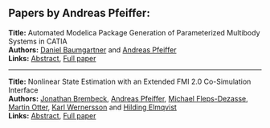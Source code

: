 <h2>Papers by Andreas Pfeiffer:</h2>
<p>
<b>Title:</b> Automated Modelica Package Generation of Parameterized Multibody Systems in CATIA<br />
<b>Authors:</b> <a href="../authors/author_25.html">Daniel Baumgartner</a> and <a href="../authors/author_241.html">Andreas Pfeiffer</a><br />
<b>Links:</b> <a href="../abstracts/abstract_96.pdf">Abstract</a>, <a href="../submissions/ECP14096913_BaumgartnerPfeiffer.pdf">Full paper</a>
</p>
<hr />
<p>
<b>Title:</b> Nonlinear State Estimation with an Extended FMI 2.0 Co-Simulation Interface<br />
<b>Authors:</b> <a href="../authors/author_51.html">Jonathan Brembeck</a>, <a href="../authors/author_241.html">Andreas Pfeiffer</a>, <a href="../authors/author_90.html">Michael Fleps-Dezasse</a>, <a href="../authors/author_234.html">Martin Otter</a>, <a href="../authors/author_335.html">Karl Wernersson</a> and <a href="../authors/author_85.html">Hilding Elmqvist</a><br />
<b>Links:</b> <a href="../abstracts/abstract_6.pdf">Abstract</a>, <a href="../submissions/ECP1409653_BrembeckPfeifferFlepsdezasseOtterWernerssonElmqvist.pdf">Full paper</a>
</p>